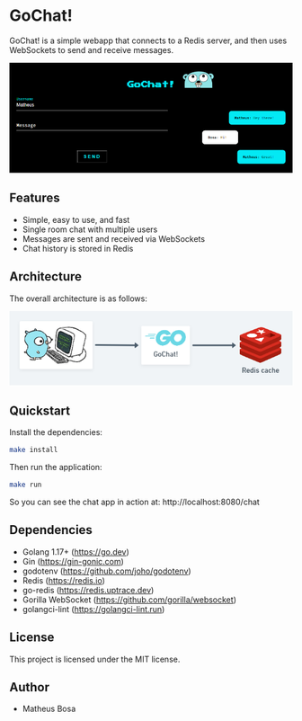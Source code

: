 # GoChat!

GoChat! is a simple webapp that connects to a Redis server, and then uses WebSockets to send and receive messages.

![Screenshot](docs/screenshot.png)

## Features

- Simple, easy to use, and fast
- Single room chat with multiple users
- Messages are sent and received via WebSockets
- Chat history is stored in Redis

## Architecture

The overall architecture is as follows:

![Architecture](docs/architecture.png)

## Quickstart

Install the dependencies:

```bash
make install
```

Then run the application:

```bash
make run
```

So you can see the chat app in action at: http://localhost:8080/chat

## Dependencies

- Golang 1.17+ (https://go.dev)
- Gin (https://gin-gonic.com)
- godotenv (https://github.com/joho/godotenv)
- Redis (https://redis.io)
- go-redis (https://redis.uptrace.dev)
- Gorilla WebSocket (https://github.com/gorilla/websocket)
- golangci-lint (https://golangci-lint.run)

## License

This project is licensed under the MIT license.

## Author

- Matheus Bosa
